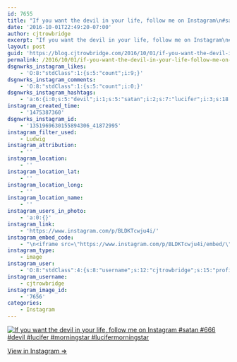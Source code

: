 ```yaml
---
id: 7655
title: "If you want the devil in your life, follow me on Instagram\n#satan #666 #devil #lucifer #morningstar #lucifermorningstar"
date: '2016-10-01T22:49:20-07:00'
author: cjtrowbridge
excerpt: "If you want the devil in your life, follow me on Instagram\n#satan #666 #devil #lucifer #morningstar #lucifermorningstar"
layout: post
guid: 'https://blog.cjtrowbridge.com/2016/10/01/if-you-want-the-devil-in-your-life-follow-me-on-instagramsatan-666-devil-lucifer-morningstar-lucifermorningstar/'
permalink: /2016/10/01/if-you-want-the-devil-in-your-life-follow-me-on-instagramsatan-666-devil-lucifer-morningstar-lucifermorningstar/
dsgnwrks_instagram_likes:
    - 'O:8:"stdClass":1:{s:5:"count";i:9;}'
dsgnwrks_instagram_comments:
    - 'O:8:"stdClass":1:{s:5:"count";i:0;}'
dsgnwrks_instagram_hashtags:
    - 'a:6:{i:0;s:5:"devil";i:1;s:5:"satan";i:2;s:7:"lucifer";i:3;s:18:"lucifermorningstar";i:4;s:3:"666";i:5;s:11:"morningstar";}'
instagram_created_time:
    - '1475387360'
dsgnwrks_instagram_id:
    - '1351969630155894306_41872995'
instagram_filter_used:
    - Ludwig
instagram_attribution:
    - ''
instagram_location:
    - ''
instagram_location_lat:
    - ''
instagram_location_long:
    - ''
instagram_location_name:
    - ''
instagram_users_in_photo:
    - 'a:0:{}'
instagram_link:
    - 'https://www.instagram.com/p/BLDKTcwju4i/'
instagram_embed_code:
    - "\n<iframe src=\"https://www.instagram.com/p/BLDKTcwju4i/embed/\" width=\"612\" height=\"710\" frameborder=\"0\" scrolling=\"no\" allowtransparency=\"true\" class=\"insta-image-embed\"></iframe>\n"
instagram_type:
    - image
instagram_user:
    - 'O:8:"stdClass":4:{s:8:"username";s:12:"cjtrowbridge";s:15:"profile_picture";s:96:"https://scontent.cdninstagram.com/t51.2885-19/s150x150/13724650_1188772791164794_142557231_a.jpg";s:2:"id";s:8:"41872995";s:9:"full_name";s:13:"CJ Trowbridge";}'
instagram_username:
    - cjtrowbridge
instagram_image_id:
    - '7656'
categories:
    - Instagram
---
```


[![If you want the devil in your life, follow me on Instagram
#satan #666 #devil #lucifer #morningstar #lucifermorningstar](https://blog.cjtrowbridge.com/wp-content/uploads/2016/10/1475387360-1-1.jpg)](https://www.instagram.com/p/BLDKTcwju4i/)

[View in Instagram ⇒](https://www.instagram.com/p/BLDKTcwju4i/)